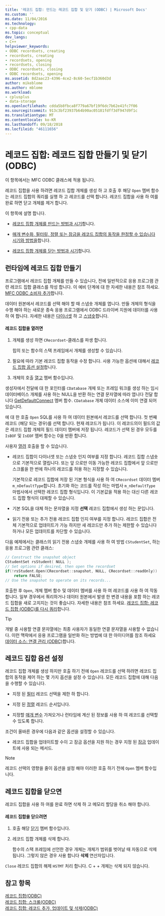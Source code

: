 ```yaml
---
title: '레코드 집합: 만드는 레코드 집합 및 닫기 (ODBC) | Microsoft Docs'
ms.custom: ''
ms.date: 11/04/2016
ms.technology:
- cpp-data
ms.topic: conceptual
dev_langs:
- C++
helpviewer_keywords:
- ODBC recordsets, creating
- recordsets, creating
- recordsets, opening
- recordsets, closing
- ODBC recordsets, closing
- ODBC recordsets, opening
ms.assetid: 8d2aac23-4396-4ce2-8c60-5ecf1b360d3d
author: mikeblome
ms.author: mblome
ms.workload:
- cplusplus
- data-storage
ms.openlocfilehash: cdda5b8fbca8f779a67bf19f6dc7b62e41fc7f06
ms.sourcegitcommit: 913c3bf23937b64b90ac05181fdff3df947d9f1c
ms.translationtype: MT
ms.contentlocale: ko-KR
ms.lasthandoff: 09/18/2018
ms.locfileid: "46111656"
---
```

# <a name="recordset-creating-and-closing-recordsets-odbc"></a>레코드 집합: 레코드 집합 만들기 및 닫기(ODBC)

이 항목에서는 MFC ODBC 클래스에 적용 됩니다.  
  
레코드 집합을 사용 하려면 레코드 집합 개체를 생성 하 고 호출 후 해당 `Open` 멤버 함수는 레코드 집합의 쿼리를 실행 하 고 레코드를 선택 합니다. 레코드 집합을 사용 하 여를 완료 하면 닫고 개체를 제거 합니다.  
  
이 항목에 설명 합니다.  
  
- [레코드 집합 개체를 만드는 방법과 시기](#_core_creating_recordsets_at_run_time)합니다.  
  
- [매개 변수화, 필터링, 정렬 또는 잠금을 레코드 집합의 동작을 한정할 수 있습니다 시기와 방법을](#_core_setting_recordset_options)합니다.  
  
- [레코드 집합 개체를 닫는 방법과 시기](#_core_closing_a_recordset)합니다.  
  
##  <a name="_core_creating_recordsets_at_run_time"></a> 런타임에 레코드 집합 만들기  

프로그램에서 레코드 집합 개체를 만들 수 있습니다, 전에 일반적으로 응용 프로그램 관련 레코드 집합 클래스를 작성 합니다. 이 예비 단계에 대 한 자세한 내용은 참조 하세요. [MFC ODBC 소비자 추가](../../mfc/reference/adding-an-mfc-odbc-consumer.md)합니다.  
  
데이터 원본에서 레코드를 선택 해야 할 때 스냅숏 개체를 엽니다. 만들 개체의 형식을 수행 해야 하는 새로운 종속 응용 프로그램에서 ODBC 드라이버 지원에 데이터를 사용 하 여 합니다. 자세한 내용은 [다이너셋](../../data/odbc/dynaset.md) 하 고 [스냅숏](../../data/odbc/snapshot.md)합니다.  
  
#### <a name="to-open-a-recordset"></a>레코드 집합을 열려면  
  
1. 개체를 생성 하면 `CRecordset`-클래스를 파생 합니다.  
  
     힙의 또는 함수의 스택 프레임에서 개체를 생성할 수 있습니다.  
  
1. 필요에 따라 기본 레코드 집합 동작을 수정 합니다. 사용 가능한 옵션에 대해서 [레코드 집합 옵션 설정](#_core_setting_recordset_options)합니다.  
  
1. 개체의 호출 [열고](../../mfc/reference/crecordset-class.md#open) 멤버 함수입니다.  
  
생성자에서 전달에 대 한 포인터를 `CDatabase` 개체 또는 프레임 워크를 생성 하는 임시 데이터베이스 개체를 사용 하는 NULL을 반환 하는 연결 문자열에 따라 엽니다 전달 합니다 [GetDefaultConnect](../../mfc/reference/crecordset-class.md#getdefaultconnect) 멤버 함수. `CDatabase` 개체 데이터 소스에 이미 연결 되어 있습니다.  
  
에 대 한 호출 `Open` SQL를 사용 하 여 데이터 원본에서 레코드를 선택 합니다. 첫 번째 레코드 (해당 되는 경우)를 선택 합니다. 현재 레코드가 됩니다. 이 레코드의이 필드의 값은 레코드 집합 개체의 필드 데이터 멤버에 저장 됩니다. 레코드가 선택 된 경우 모두를 `IsBOF` 및 `IsEOF` 멤버 함수는 0을 반환 합니다.  
  
사용자 [열려](../../mfc/reference/crecordset-class.md#open) 호출을 할 수 있습니다.  
  
- 레코드 집합이 다이너셋 또는 스냅숏 인지 여부를 지정 합니다. 레코드 집합 스냅숏으로 기본적으로 열립니다. 또는 앞 으로만 이동 가능한 레코드 집합에서 앞 으로만 스크롤을 한 번에 하나의 레코드를 허용 하는 지정할 수 있습니다.  
  
     기본적으로 레코드 집합에 저장 된 기본 형식을 사용 하 여 `CRecordset` 데이터 멤버 `m_nDefaultType`합니다. 초기화 하는 코드를 작성 하는 마법사 `m_nDefaultType` 마법사에서 선택한 레코드 집합 형식입니다. 이 기본값을 적용 하는 대신 다른 레코드 집합 형식이 대체할 수 있습니다.  
  
- 기본 SQL을 대체 하는 문자열을 지정 **선택** 레코드 집합에서 생성 하는 문입니다.  
  
- 읽기 전용 또는 추가 전용 레코드 집합 인지 여부를 지정 합니다. 레코드 집합은 전체 기본적으로 업데이트가 가능 하지만 새 레코드만 추가 하는 제한할 수 있습니다 하거나 모든 업데이트를 차단할 수 있습니다.  
  
다음 예제에서는 클래스의 읽기 전용 스냅숏 개체를 사용 하 여 방법 `CStudentSet`, 하는 응용 프로그램 관련 클래스:  
  
```cpp  
// Construct the snapshot object  
CStudentSet rsStudent( NULL );  
// Set options if desired, then open the recordset  
if(!rsStudent.Open(CRecordset::snapshot, NULL, CRecordset::readOnly))  
    return FALSE;  
// Use the snapshot to operate on its records...  
```  
  
호출한 후 `Open`, 개체 멤버 함수 및 데이터 멤버를 사용 하 여 레코드를 사용 하 여 작동 합니다. 일부 경우에서 쿼리하거나 데이터 원본에서 발생 한 변경 내용을 포함 하는 레코드 집합을 새로 고치지는 것이 좋습니다. 자세한 내용은 참조 하세요. [레코드 집합: 레코드 집합 (ODBC)를 다시 쿼리](../../data/odbc/recordset-requerying-a-recordset-odbc.md)합니다.  
  
> [!TIP]
>  개발 중 사용할 연결 문자열에는 최종 사용자가 동일한 연결 문자열을 사용할 수 없습니다. 이런 맥락에서 응용 프로그램을 일반화 하는 방법에 대 한 아이디어를 참조 하세요 [데이터 소스: 연결 관리 (ODBC)](../../data/odbc/data-source-managing-connections-odbc.md)합니다.  
  
##  <a name="_core_setting_recordset_options"></a> 레코드 집합 옵션 설정  

레코드 집합 개체를 생성 하지만 호출 하기 전에 `Open` 레코드를 선택 하려면 레코드 집합의 동작을 제어 하는 몇 가지 옵션을 설정 수 있습니다. 모든 레코드 집합에 대해 다음을 수행할 수 있습니다.  
  
- 지정 된 [필터](../../data/odbc/recordset-filtering-records-odbc.md) 레코드 선택을 제한 하 합니다.  
  
- 지정 된 [정렬](../../data/odbc/recordset-sorting-records-odbc.md) 레코드 순서입니다.  
  
- 지정할 [매개 변수](../../data/odbc/recordset-parameterizing-a-recordset-odbc.md) 가져오거나 런타임에 계산 된 정보를 사용 하 여 레코드를 선택할 수 있도록 합니다.  
  
조건이 올바른 경우에 다음과 같은 옵션을 설정할 수 있습니다.  
  
- 레코드 집합을 업데이트할 수이 고 잠금 옵션을 지원 하는 경우 지정 된 [잠금](../../data/odbc/recordset-locking-records-odbc.md) 업데이트에 사용 되는 메서드.  
  
> [!NOTE]
>  레코드 선택의 영향을 줄이 옵션을 설정 해야 이러한 호출 하기 전에 `Open` 멤버 함수입니다.  
  
##  <a name="_core_closing_a_recordset"></a> 레코드 집합을 닫으면  

레코드 집합을 사용 하 여를 완료 하면 삭제 하 고 메모리 할당을 취소 해야 합니다.  
  
#### <a name="to-close-a-recordset"></a>레코드 집합을 닫으려면  
  
1. 호출 해당 [닫기](../../mfc/reference/crecordset-class.md#close) 멤버 함수입니다.  
  
1. 레코드 집합 개체를 삭제 합니다.  
  
     함수의 스택 프레임에 선언한 경우 개체는 개체가 범위를 벗어날 때 자동으로 삭제 됩니다. 그렇지 않은 경우 사용 합니다 **삭제** 연산자입니다.  
  
`Close` 레코드 집합의 해제 `HSTMT` 처리 합니다. C + + 개체는 삭제 되지 않습니다.  
  
## <a name="see-also"></a>참고 항목  

[레코드 집합(ODBC)](../../data/odbc/recordset-odbc.md)<br/>
[레코드 집합: 스크롤(ODBC)](../../data/odbc/recordset-scrolling-odbc.md)<br/>
[레코드 집합: 레코드 추가, 업데이트 및 삭제(ODBC)](../../data/odbc/recordset-adding-updating-and-deleting-records-odbc.md)